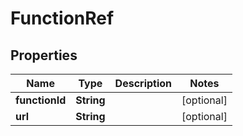 
# FunctionRef

## Properties
Name | Type | Description | Notes
------------ | ------------- | ------------- | -------------
**functionId** | **String** |  |  [optional]
**url** | **String** |  |  [optional]




